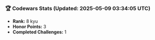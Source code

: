 ### 🏆 Codewars Stats (Updated: 2025-05-09 03:34:05 UTC)

- **Rank:** 8 kyu
- **Honor Points:** 3
- **Completed Challenges:** 1
